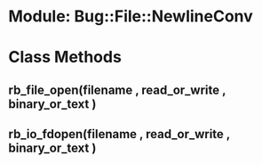 # Module: Bug::File::NewlineConv
    



# Class Methods
## rb_file_open(filename , read_or_write , binary_or_text ) [](#method-c-rb_file_open)
## rb_io_fdopen(filename , read_or_write , binary_or_text ) [](#method-c-rb_io_fdopen)

